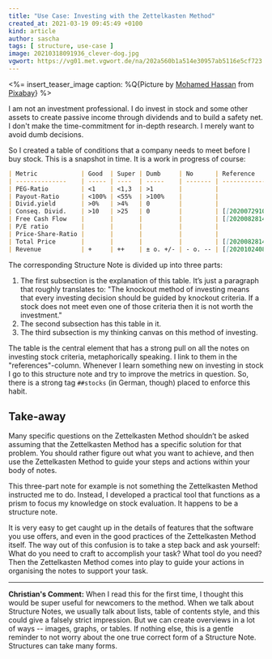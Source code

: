 ```yaml
---
title: "Use Case: Investing with the Zettelkasten Method"
created_at: 2021-03-19 09:45:49 +0100
kind: article
author: sascha
tags: [ structure, use-case ]
image: 20210318091936_clever-dog.jpg
vgwort: https://vg01.met.vgwort.de/na/202a560b1a514e30957ab5116e5cf723
---
```

<%= insert_teaser_image caption: %Q{Picture by <a href="https://pixabay.com/de/users/mohamed_hassan-5229782/">Mohamed Hassan</a> from <a href="https://pixabay.com/">Pixabay</a>} %>

I am not an investment professional. I do invest in stock and some other assets to create passive income through dividends and to build a safety net. I don't make the time-commitment for in-depth research. I merely want to avoid dumb decisions.

So I created a table of conditions that a company needs to meet before I buy stock. This is a snapshot in time. It is a work in progress of course:

```markdown
| Metric            | Good  | Super | Dumb     | No      | Reference        |
| --------------    | ----- | ----  | -----    | ------- | ---------------- |
| PEG-Ratio         | <1    | <1,3  | >1       |         |                  |
| Payout-Ratio      | <100% | <55%  | >100%    |         |                  |
| Divid.yield       | >0%   | >4%   | 0        |         |                  |
| Conseq. Divid.    | >10   | >25   | 0        |         | [[202007291035]] |
| Free Cash Flow    |       |       |          |         | [[202008281429]] |
| P/E ratio         |       |       |          |         |                  |
| Price-Share-Ratio |       |       |          |         |                  |
| Total Price       |       |       |          |         | [[202008281434]] |
| Revenue           | +     | ++    | ± o. +/- | - o. -- | [[202010240857]] |
```

The corresponding Structure Note is divided up into three parts:

1. The first subsection is the explanation of this table. It’s just a paragraph that roughly translates to: "The knockout method of investing means that every investing decision should be guided by knockout criteria. If a stock does not meet even one of those criteria then it is not worth the investment."
2. The second subsection has this table in it.
3. The third subsection is my thinking canvas on this method of investing.

<!--TODO Einfügen. pics for articles/2021-02_table-overview.jpg -->

The table is the central element that has a strong pull on all the notes on investing stock criteria, metaphorically speaking. I link to them in the "references"-column. Whenever I learn something new on investing in stock I go to this structure note and try to improve the metrics in question. So, there is a strong tag `##stocks` (in German, though) placed to enforce this habit.

## Take-away

Many specific questions on the Zettelkasten Method shouldn’t be asked assuming that the Zettelkasten Method has a specific solution for that problem. You should rather figure out what you want to achieve, and then use the Zettelkasten Method to guide your steps and actions within your body of notes.

This three-part note for example is not something the Zettelkasten Method instructed me to do. Instead, I developed a practical tool that functions as a prism to focus my knowledge on stock evaluation. It happens to be a structure note.

It is very easy to get caught up in the details of features that the software you use offers, and even in the good practices of the Zettelkasten Method itself. The way out of this confusion is to take a step back and ask yourself: What do you need to craft to accomplish your task? What tool do you need? Then the Zettelkasten Method comes into play to guide your actions in organising the notes to support your task.

---

**Christian's Comment:** When I read this for the first time, I thought this would be super useful for newcomers to the method. When we talk about Structure Notes, we usually talk about lists, table of contents style, and this could give a falsely strict impression. But we can create overviews in a lot of ways -- images, graphs, or tables. If nothing else, this is a gentle reminder to not worry about the one true correct form of a Structure Note. Structures can take many forms.
